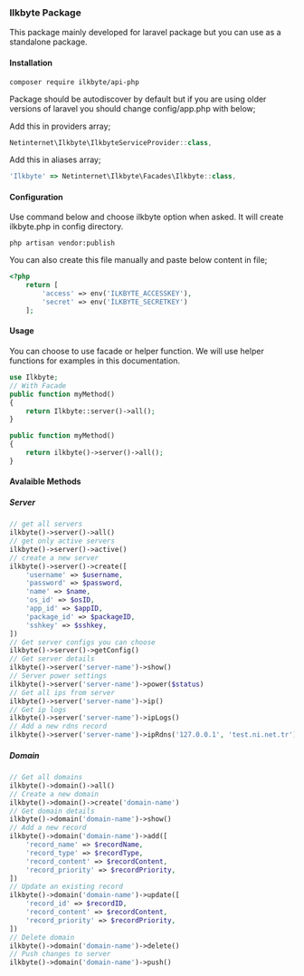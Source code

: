 ### **Ilkbyte Package**

This package mainly developed for laravel package but you can use as a standalone package.

#### **Installation**

`composer require ilkbyte/api-php`

Package should be autodiscover by default but if you are using older versions of laravel you should change config/app.php with below;

Add this in providers array;

```js
Netinternet\Ilkbyte\IlkbyteServiceProvider::class,
```

Add this in aliases array;

```js
'Ilkbyte' => Netinternet\Ilkbyte\Facades\Ilkbyte::class,
```

#### **Configuration**

Use command below and choose ilkbyte option when asked. It will create ilkbyte.php in config directory.

`php artisan vendor:publish`

You can also create this file manually and paste below content in file;

```php
<?php
    return [
        'access' => env('ILKBYTE_ACCESSKEY'),
        'secret' => env('İLKBYTE_SECRETKEY')
    ];
```
    
#### **Usage**

You can choose to use facade or helper function. We will use helper functions for examples in this documentation.

```php
use Ilkbyte;
// With Facade
public function myMethod()
{
	return Ilkbyte::server()->all();
}
```

```php
public function myMethod()
{
	return ilkbyte()->server()->all();
}
```
#### **Avalaible Methods**

##### **Server**

```php
// get all servers
ilkbyte()->server()->all()
// get only active servers
ilkbyte()->server()->active()
// create a new server
ilkbyte()->server()->create([
    'username' => $username,
    'password' => $password,
    'name' => $name,
    'os_id' => $osID,
    'app_id' => $appID,
    'package_id' => $packageID,
    'sshkey' => $sshkey,
])
// Get server configs you can choose
ilkbyte()->server()->getConfig()
// Get server details
ilkbyte()->server('server-name')->show()
// Server power settings
ilkbyte()->server('server-name')->power($status)
// Get all ips from server
ilkbyte()->server('server-name')->ip()
// Get ip logs
ilkbyte()->server('server-name')->ipLogs()
// Add a new rdns record
ilkbyte()->server('server-name')->ipRdns('127.0.0.1', 'test.ni.net.tr')
```

##### **Domain**

```php
// Get all domains
ilkbyte()->domain()->all()
// Create a new domain
ilkbyte()->domain()->create('domain-name')
// Get domain details
ilkbyte()->domain('domain-name')->show()
// Add a new record
ilkbyte()->domain('domain-name')->add([
    'record_name' => $recordName,
    'record_type' => $recordType,
    'record_content' => $recordContent,
    'record_priority' => $recordPriority,
])
// Update an existing record
ilkbyte()->domain('domain-name')->update([
    'record_id' => $recordID,
    'record_content' => $recordContent,
    'record_priority' => $recordPriority,
])
// Delete domain
ilkbyte()->domain('domain-name')->delete()
// Push changes to server
ilkbyte()->domain('domain-name')->push()
```
